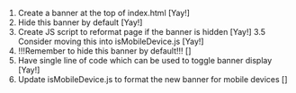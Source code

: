 1. Create a banner at the top of index.html [Yay!]
2. Hide this banner by default [Yay!]
3. Create JS script to reformat page if the banner is hidden [Yay!]
3.5 Consider moving this into isMobileDevice.js [Yay!]
4. !!!Remember to hide this banner by default!!! []
5. Have single line of code which can be used to toggle banner display [Yay!]
6. Update isMobileDevice.js to format the new banner for mobile devices []